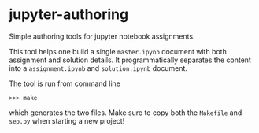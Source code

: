 # jupyter-authoring
Simple authoring tools for jupyter notebook assignments.

This tool helps one build a single `master.ipynb` document with both assignment and solution details. It programmatically separates the content into a `assignment.ipynb` and `solution.ipynb` document.

The tool is run from command line

`>>> make`

which generates the two files. Make sure to copy both the `Makefile` and `sep.py` when starting a new project!
